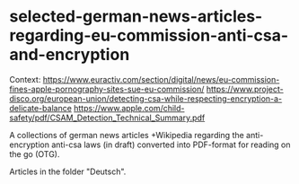 # selected-german-news-articles-regarding-eu-commission-anti-csa-and-encryption
 Context: 
 https://www.euractiv.com/section/digital/news/eu-commission-fines-apple-pornography-sites-sue-eu-commission/ https://www.project-disco.org/european-union/detecting-csa-while-respecting-encryption-a-delicate-balance
https://www.apple.com/child-safety/pdf/CSAM_Detection_Technical_Summary.pdf

A collections of german news articles +Wikipedia regarding the anti-encryption anti-csa laws (in draft)
converted into PDF-format for reading on the go (OTG).

Articles in the folder "Deutsch".
